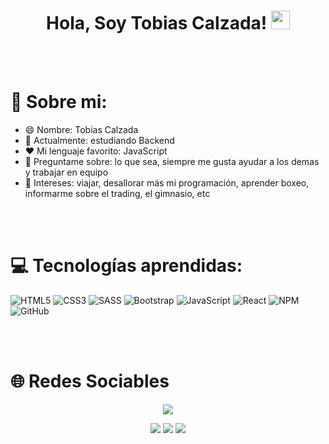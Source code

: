 <h1 align="center">
Hola, Soy Tobias Calzada!
  <img src="https://media.giphy.com/media/hvRJCLFzcasrR4ia7z/giphy.gif" width="30"></h1>
  
<br/><br>

# :busts_in_silhouette: Sobre mi:
- 😄 Nombre: Tobias Calzada 
- 🔭 Actualmente: estudiando Backend
- :heart: Mi lenguaje favorito: JavaScript
- 💬 Preguntame sobre: lo que sea, siempre me gusta ayudar a los demas y trabajar en equipo
- 💜 Intereses: viajar, desallorar más mi programación, aprender boxeo, informarme sobre el trading, el gimnasio, etc
 


<br></br>

# 💻 Tecnologías aprendidas:
![HTML5](https://img.shields.io/badge/html5-%23E34F26.svg?style=for-the-badge&logo=html5&logoColor=white) ![CSS3](https://img.shields.io/badge/css3-%231572B6.svg?style=for-the-badge&logo=css3&logoColor=white)  ![SASS](https://img.shields.io/badge/SASS-hotpink.svg?style=for-the-badge&logo=SASS&logoColor=white)  ![Bootstrap](https://img.shields.io/badge/bootstrap-%23563D7C.svg?style=for-the-badge&logo=bootstrap&logoColor=white) ![JavaScript](https://img.shields.io/badge/javascript-%23323330.svg?style=for-the-badge&logo=javascript&logoColor=%23F7DF1E) ![React](https://img.shields.io/badge/react-%2320232a.svg?style=for-the-badge&logo=react&logoColor=%2361DAFB)
![NPM](https://img.shields.io/badge/NPM-%23CB3837.svg?style=for-the-badge&logo=npm&logoColor=white) ![GitHub](https://img.shields.io/badge/GitHub-100000?style=for-the-badge&logo=github&logoColor=white)

<br></br>

# :globe_with_meridians: Redes Sociables

<div align="center">
<a href="https://www.instagram.com/toti.calzada/?hl=es-es" target="_blank"><img src="https://img.shields.io/badge/Instagram-E4405F?style=for-the-badge&logo=instagram&logoColor=white"</a>
  
<a href="https://wa.me/5491136013441" target="_blank"><img src="https://img.shields.io/badge/WhatsApp-25D366?style=for-the-badge&logo=whatsapp&logoColor=white"/></a>
<a href="mailto:toticalzada12@gmail.com" target="_blank"><img src="https://img.shields.io/badge/Gmail-D14836?style=for-the-badge&logo=gmail&logoColor=white"/></a>
<a href="https://www.linkedin.com/in/tobias-calzada-9699771a7/" target="_blank"><img src="https://img.shields.io/badge/linkedin-%230077B5.svg?style=for-the-badge&logo=linkedin&logoColor=white"/></a>
</div>
